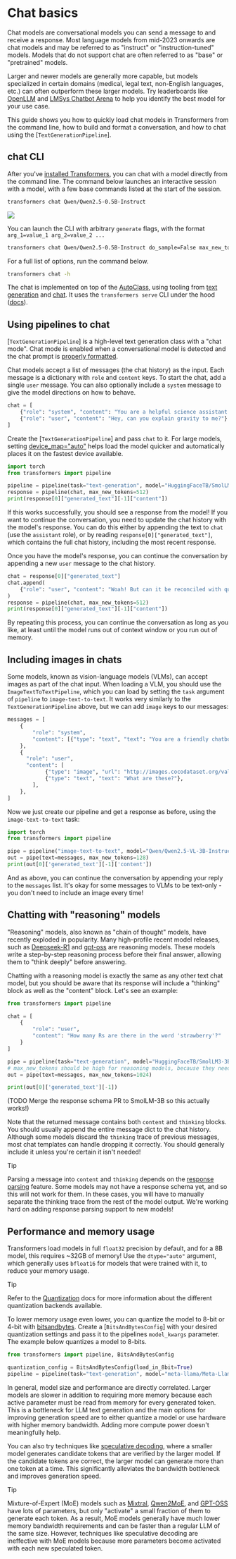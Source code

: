 <!--Copyright 2024 The HuggingFace Team. All rights reserved.

Licensed under the Apache License, Version 2.0 (the "License"); you may not use this file except in compliance with
the License. You may obtain a copy of the License at

http://www.apache.org/licenses/LICENSE-2.0

Unless required by applicable law or agreed to in writing, software distributed under the License is distributed on
an "AS IS" BASIS, WITHOUT WARRANTIES OR CONDITIONS OF ANY KIND, either express or implied. See the License for the
specific language governing permissions and limitations under the License.

⚠️ Note that this file is in Markdown but contain specific syntax for our doc-builder (similar to MDX) that may not be
rendered properly in your Markdown viewer.

-->

# Chat basics

Chat models are conversational models you can send a message to and receive a response. Most language models from mid-2023 onwards are chat models and may be referred to as "instruct" or "instruction-tuned" models. Models that do not support chat are often referred to as "base" or "pretrained" models.

Larger and newer models are generally more capable, but models specialized in certain domains (medical, legal text, non-English languages, etc.) can often outperform these larger models. Try leaderboards like [OpenLLM](https://hf.co/spaces/HuggingFaceH4/open_llm_leaderboard) and [LMSys Chatbot Arena](https://chat.lmsys.org/?leaderboard) to help you identify the best model for your use case.

This guide shows you how to quickly load chat models in Transformers from the command line, how to build and format a conversation, and how to chat using the [`TextGenerationPipeline`].

## chat CLI

After you've [installed Transformers](./installation), you can chat with a model directly from the command line. The command below launches an interactive session with a model, with a few base commands listed at the start of the session.

```bash
transformers chat Qwen/Qwen2.5-0.5B-Instruct
```

<div class="flex justify-center">
    <img src="https://huggingface.co/datasets/huggingface/documentation-images/resolve/main/transformers/transformers-chat-cli.png"/>
</div>

You can launch the CLI with arbitrary `generate` flags, with the format `arg_1=value_1 arg_2=value_2 ...`

```bash
transformers chat Qwen/Qwen2.5-0.5B-Instruct do_sample=False max_new_tokens=10
```

For a full list of options, run the command below.

```bash
transformers chat -h
```

The chat is implemented on top of the [AutoClass](./model_doc/auto), using tooling from [text generation](./llm_tutorial) and [chat](./chat_templating). It uses the `transformers serve` CLI under the hood ([docs](./serving.md#serve-cli)).

## Using pipelines to chat

[`TextGenerationPipeline`] is a high-level text generation class with a "chat mode". Chat mode is enabled when a conversational model is detected and the chat prompt is [properly formatted](./llm_tutorial#wrong-prompt-format).

Chat models accept a list of messages (the chat history) as the input. Each message is a dictionary with `role` and `content` keys.
To start the chat, add a single `user` message. You can also optionally include a `system` message to give the model directions on how to behave.

```py
chat = [
    {"role": "system", "content": "You are a helpful science assistant."},
    {"role": "user", "content": "Hey, can you explain gravity to me?"}
]
```

Create the [`TextGenerationPipeline`] and pass `chat` to it. For large models, setting [device_map="auto"](./models#big-model-inference) helps load the model quicker and automatically places it on the fastest device available.

```py
import torch
from transformers import pipeline

pipeline = pipeline(task="text-generation", model="HuggingFaceTB/SmolLM2-1.7B-Instruct", dtype="auto", device_map="auto")
response = pipeline(chat, max_new_tokens=512)
print(response[0]["generated_text"][-1]["content"])
```

If this works successfully, you should see a response from the model! If you want to continue the conversation,
you need to update the chat history with the model's response. You can do this either by appending the text
to `chat` (use the `assistant` role), or by reading `response[0]["generated_text"]`, which contains
the full chat history, including the most recent response.

Once you have the model's response, you can continue the conversation by appending a new `user` message to the chat history.

```py
chat = response[0]["generated_text"]
chat.append(
    {"role": "user", "content": "Woah! But can it be reconciled with quantum mechanics?"}
)
response = pipeline(chat, max_new_tokens=512)
print(response[0]["generated_text"][-1]["content"])
```

By repeating this process, you can continue the conversation as long as you like, at least until the model runs out of context window
or you run out of memory.

## Including images in chats

Some models, known as vision-language models (VLMs), can accept images as part of the chat input. When loading a VLM, you
should use the `ImageTextToTextPipeline`, which you can load by setting the `task` argument of `pipeline` to `image-text-to-text`. It works very similarly to
the `TextGenerationPipeline` above, but we can add `image` keys to our messages:

```py
messages = [
    {
        "role": "system",
        "content": [{"type": "text", "text": "You are a friendly chatbot who always responds in the style of a pirate"}],
    },
    {
      "role": "user",
      "content": [
            {"type": "image", "url": "http://images.cocodataset.org/val2017/000000039769.jpg"},
            {"type": "text", "text": "What are these?"},
        ],
    },
]
```

Now we just create our pipeline and get a response as before, using the `image-text-to-text` task:

```py
import torch
from transformers import pipeline

pipe = pipeline("image-text-to-text", model="Qwen/Qwen2.5-VL-3B-Instruct", device_map="auto", dtype="auto")
out = pipe(text=messages, max_new_tokens=128)
print(out[0]['generated_text'][-1]['content'])
```

And as above, you can continue the conversation by appending your reply to the `messages` list. It's okay for
some messages to VLMs to be text-only - you don't need to include an image every time!

## Chatting with "reasoning" models

"Reasoning" models, also known as "chain of thought" models, have recently exploded
in popularity. Many high-profile recent model releases, such as [Deepseek-R1](https://huggingface.co/deepseek-ai/DeepSeek-R1-0528) 
and [gpt-oss](https://huggingface.co/openai/gpt-oss-20b) are reasoning models.
These models write a step-by-step reasoning process before their final answer, allowing them to "think deeply" 
before answering.

Chatting with a reasoning model is exactly the same as any other text chat model, but you should be aware that its
response will include a "thinking" block as well as the "content" block. Let's see an example:

```python
from transformers import pipeline

chat = [
    {
        "role": "user",
        "content": "How many Rs are there in the word 'strawberry'?"
    }
]

pipe = pipeline(task="text-generation", model="HuggingFaceTB/SmolLM3-3B", dtype="auto", device_map="auto")
# max_new_tokens should be high for reasoning models, because they need space to write their thoughts!
out = pipe(text=messages, max_new_tokens=1024)

print(out[0]['generated_text'][-1])
```

(TODO Merge the response schema PR to SmolLM-3B so this actually works!)

Note that the returned message contains both `content` and `thinking` blocks. You should usually append the entire
message dict to the chat history. Although some models discard the `thinking` trace of previous messages, most
chat templates can handle dropping it correctly. You should generally include it unless you're certain it isn't needed!

> [!TIP]
Parsing a message into `content` and `thinking` depends on the [response parsing](./chat_response_parsing) feature. Some
models may not have a response schema yet, and so this will not work for them. In these cases, you will have to manually
separate the thinking trace from the rest of the model output. We're working hard on adding response parsing support to new models!

## Performance and memory usage

Transformers load models in full `float32` precision by default, and for a 8B model, this requires ~32GB of memory! Use the `dtype="auto"` argument, which generally uses `bfloat16` for models that were trained with it, to reduce your memory usage.

> [!TIP]
> Refer to the [Quantization](./quantization/overview) docs for more information about the different quantization backends available.

To lower memory usage even lower, you can quantize the model to 8-bit or 4-bit with [bitsandbytes](https://hf.co/docs/bitsandbytes/index). Create a [`BitsAndBytesConfig`] with your desired quantization settings and pass it to the pipelines `model_kwargs` parameter. The example below quantizes a model to 8-bits.

```py
from transformers import pipeline, BitsAndBytesConfig

quantization_config = BitsAndBytesConfig(load_in_8bit=True)
pipeline = pipeline(task="text-generation", model="meta-llama/Meta-Llama-3-8B-Instruct", device_map="auto", model_kwargs={"quantization_config": quantization_config})
```

In general, model size and performance are directly correlated. Larger models are slower in addition to requiring more memory because each active parameter must be read from memory for every generated token.
This is a bottleneck for LLM text generation and the main options for improving generation speed are to either quantize a model or use hardware with higher memory bandwidth. Adding more compute power doesn't meaningfully help.

You can also try techniques like [speculative decoding](./generation_strategies#speculative-decoding), where a smaller model generates candidate tokens that are verified by the larger model. If the candidate tokens are correct, the larger model can generate more than one token at a time. This significantly alleviates the bandwidth bottleneck and improves generation speed.

> [!TIP]
Mixture-of-Expert (MoE) models such as [Mixtral](./model_doc/mixtral), [Qwen2MoE](./model_doc/qwen2_moe), and [GPT-OSS](./model_doc/gpt-oss) have lots of parameters, but only "activate" a small fraction of them to generate each token. As a result, MoE models generally have much lower memory bandwidth requirements and can be faster than a regular LLM of the same size. However, techniques like speculative decoding are ineffective with MoE models because more parameters become activated with each new speculated token.
